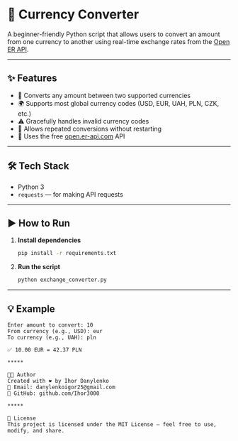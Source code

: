 # 💱 Currency Converter

A beginner-friendly Python script that allows users to convert an amount from one currency to another using real-time exchange rates from the [Open ER API](https://open.er-api.com/).

---

## ✨ Features

- 🔄 Converts any amount between two supported currencies
- 🌍 Supports most global currency codes (USD, EUR, UAH, PLN, CZK, etc.)
- ⚠️ Gracefully handles invalid currency codes
- 🔁 Allows repeated conversions without restarting
- 🔌 Uses the free [open.er-api.com](https://open.er-api.com/) API

---

## 🛠️ Tech Stack

- Python 3
- `requests` — for making API requests

---

## ▶️ How to Run

1. **Install dependencies**

    ```bash
    pip install -r requirements.txt
    ```

2. **Run the script**

    ```bash
    python exchange_converter.py
    ```

---

## 💡 Example

```text
Enter amount to convert: 10
From currency (e.g., USD): eur
To currency (e.g., UAH): pln

✅ 10.00 EUR = 42.37 PLN

*****

👨‍💻 Author
Created with ❤️ by Ihor Danylenko
📧 Email: danylenkoigor25@gmail.com
🔗 GitHub: github.com/Ihor3000

*****

📄 License
This project is licensed under the MIT License — feel free to use, modify, and share.

